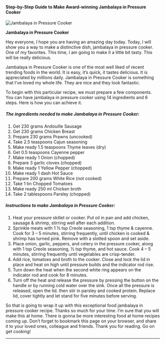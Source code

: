             

#### Step-by-Step Guide to Make Award-winning Jambalaya in Pressure Cooker

![Jambalaya in Pressure Cooker](https://img-global.cpcdn.com/recipes/9d8de60f4ec7fbf2/751x532cq70/jambalaya-in-pressure-cooker-recipe-main-photo.jpg)

**Jambalaya in Pressure Cooker**

Hey everyone, I hope you are having an amazing day today. Today, I will show you a way to make a distinctive dish, jambalaya in pressure cooker. One of my favorites. This time, I am going to make it a little bit tasty. This will be really delicious.

Jambalaya in Pressure Cooker is one of the most well liked of recent trending foods in the world. It is easy, it’s quick, it tastes delicious. It is appreciated by millions daily. Jambalaya in Pressure Cooker is something that I’ve loved my whole life. They are nice and they look fantastic.

To begin with this particular recipe, we must prepare a few components. You can have jambalaya in pressure cooker using 14 ingredients and 6 steps. Here is how you can achieve it.

##### The ingredients needed to make Jambalaya in Pressure Cooker:

1.  Get 230 grams Andouille Sausage
2.  Get 230 grams Chicken Breast
3.  Prepare 230 grams Prawns (uncooked)
4.  Take 2.5 teaspoons Cajun seasoning
5.  Make ready 1.5 teaspoons Thyme leaves (dry)
6.  Get 0.5 teaspoons Cayenne pepper
7.  Make ready 1 Onion (chopped)
8.  Prepare 3 garlic cloves (chopped)
9.  Make ready 1 Yellow Pepper (chopped)
10.  Make ready 1 dash Hot Sauce
11.  Prepare 200 grams White Rice (not cooked)
12.  Take 1 tin Chopped Tomatoes
13.  Make ready 250 ml Chicken broth
14.  Take 2 tablespoons Parsley (chopped)

##### Instructions to make Jambalaya in Pressure Cooker:

1.  Heat your pressure skillet or cooker. Put oil in pan and add chicken, sausage & shrimp, stirring well after each addition.
2.  Sprinkle meats with 1 ½ tsp Creole seasoning, 1 tsp thyme & cayenne. Cook for 3 – 5 minutes, stirring frequently, until chicken is cooked & shrimp has turned pink. Remove with a slotted spoon and set aside.
3.  Place onion, garlic, peppers, and celery in the pressure cooker, along with 1 tsp Creole seasoning, ½ tsp thyme, and hot sauce. Cook 4 – 5 minutes, stirring frequently until vegetables are crisp-tender.
4.  Add rice, tomatoes and broth to the cooker. Close and lock the lid in place and heat on high until pressure builds and the indicator rod rise.
5.  Turn down the heat when the second white ring appears on the indicator rod and cook for 8 minutes.
6.  Turn off the heat and release the pressure by pressing the button on the handle or by running cold water over the sink. Once all the pressure is released, open the lid. then stir in parsley and cooked protein. Replace lid, cover tightly and let stand for five minutes before serving.

So that is going to wrap it up with this exceptional food jambalaya in pressure cooker recipe. Thanks so much for your time. I’m sure that you will make this at home. There is gonna be more interesting food at home recipes coming up. Don’t forget to bookmark this page on your browser, and share it to your loved ones, colleague and friends. Thank you for reading. Go on get cooking!

* * *